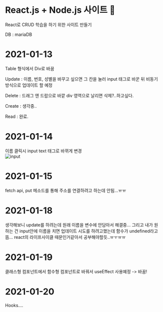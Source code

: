 # React.js + Node.js 사이트 🍓

React로 CRUD 학습을 하기 위한 사이트 만들기

DB : mariaDB

# 2021-01-13
Table 형식에서 Div로 바꿈

Update : 이름, 번호, 성별을 바꾸고 싶으면 그 칸을 눌러 input 태그로 바꾼 뒤 비동기방식으로 업데이트 할 예정

Delete : 드래그 앤 드랍으로 바깥 div 영역으로 날리면 삭제?..하고싶다.

Create : 생각중..

Read : 완료.

# 2021-01-14
이름 클릭시 input text 태그로 바뀌게 변경 <br>
![input](https://user-images.githubusercontent.com/61797683/104545426-5e647d00-566d-11eb-91e4-77bd5d1fd833.png)

# 2021-01-15
fetch api, put 메소드를 통해 주소를 연결하려고 하는데 안됨...ㅠㅠ

# 2021-01-18
생각해보니 update를 하려는데 원래 이름을 변수에 안담아서 해결중... 그리고 내가 원하는 건 input안에 이름을 치면 업데이트 시도를 하려고했는데
함수가 undefined라고 뜸...
react의 라이프사이클 때문인거같아서 공부해야할듯..ㅠㅜㅠㅠ

# 2021-01-19
클래스형 컴포넌트에서 함수형 컴포넌트로 바꿔서 useEffect 사용예정 -> 바꿈!

# 2021-01-20
Hooks....
